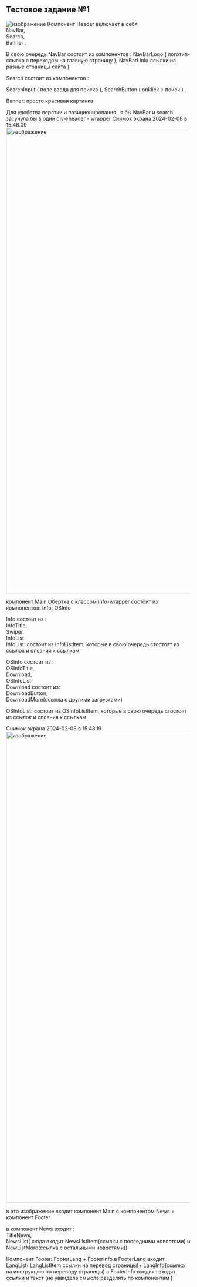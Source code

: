 Тестовое задание 
№1
---
![изображение](https://github.com/HelgaTaleriko/itob-test-cdn/assets/92912563/b651cdb7-daff-4a3f-a16c-c37558772c88)
Компонент Header включает в себя 
<br/>
NavBar,
<br/>
Search,
<br/>
Banner .
<br/>

В свою очередь NavBar состоит из компонентов :
NavBarLogo ( логотип-ссылка с переходом на главную страницу ),
NavBarLink( ссылки на разные страницы сайта ) 

Search состоит из компонентов :

SearchInput ( поле ввода для поиска ),
SearchButton ( onklick-> поиск ) .

Banner:  просто красивая картинка 


Для удобства верстки и позиционирования , я бы NavBar и search засунула бы в один  div->header - wrapper
Снимок экрана 2024-02-08 в 15.48.09<img width="1264" alt="изображение" src="https://github.com/HelgaTaleriko/itob-test-cdn/assets/92912563/b18b57ec-a2ce-4d93-8493-097de70154c6">

компонент Main
Обертка с классом info-wrapper состоит из компонентов: Info, OSInfo

Info состоит из : 
<br/>
InfoTitle,
<br/>
Swiper, 
<br/>
InfoList
<br/>
InfoList: состоит из InfoListItem, которые в свою очередь стостоят из ссылок и опсания к ссылкам

OSInfo состоит из :
<br/>
OSInfoTitle,
<br/>
Download,
<br/>
OSInfoList
<br/>
Download состоит из: 
<br/>
DownloadButton,
<br/>
DownloadMore(ссылка с другими загрузками)

OSInfoList: состоит из OSInfoListItem, которые в свою очередь стостоят из ссылок и опсания к ссылкам


Снимок экрана 2024-02-08 в 15.48.19<img width="1280" alt="изображение" src="https://github.com/HelgaTaleriko/itob-test-cdn/assets/92912563/4623d8a3-b604-45ee-9ee7-3c3c56af12c7">

в это изображение входит компонент Main c компонентом News + компонент Footer

в компонент News входит : 
<br/>
TitleNews,
<br/>NewsList( сюда входит NewsListItem(ссылки с последними новостями) и NewListMore(ссылка с остальными новостями))

Компонент Footer: FooterLang + FooterInfo
в FooterLang входит : LangList( LangListItem ссылки на перевод страницы)+ LangInfo(ссылка на инструкцию по переводу страницы)
в FooterInfo входит : входят ссылки и текст (не уввидела смысла разделять по компонентам )



